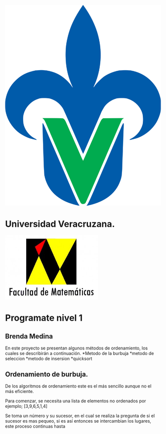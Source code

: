 ![](uv.png)

# Universidad Veracruzana.

![](mat.jpg)

# Programate nivel 1
## Brenda Medina

En este proyecto se presentan algunos métodos de ordenamiento, los cuales se describirán a continuación.
*Metodo de la burbuja 
*metodo de seleccion
*metodo de insersion 
*quicksort

## Ordenamiento de burbuja.
De los algoritmos de ordenamiento este es el más sencillo
aunque no el más eficiente.

Para comenzar, se necesita una lista de elementos no ordenados
por ejemplo;
 [3,9,6,5,1,4]

Se toma un número y su sucesor, en el cual se 
realiza la pregunta de si el sucesor 
es mas pequeo, si es así entonces
se intercambian los lugares, este
proceso continuas hasta 